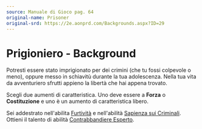 ```yaml
---
source: Manuale di Gioco pag. 64
original-name: Prisoner
original-srd: https://2e.aonprd.com/Backgrounds.aspx?ID=29
---
```


# Prigioniero - Background

Potresti essere stato imprigionato per dei crimini (che tu fossi colpevole o
meno), oppure messo in schiavitù durante la tua adolescenza. Nella tua vita da
avventuriero sfrutti appieno la libertà che hai appena trovato.

Scegli due aumenti di caratteristica. Uno deve essere a **Forza** o
**Costituzione** e uno è un aumento di caratteristica libero.

Sei addestrato nell'abilita [Furtività](/abilita/furtivita) e nell'abilità
[Sapienza sui Criminali](/abilita/sapienza). Ottieni il talento di abilità
[Contrabbandiere Esperto](/talenti/generici/contrabbandiere-esperto).
